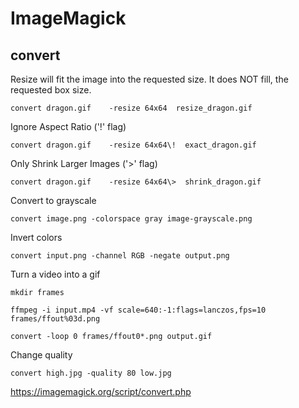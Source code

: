 # ImageMagick
## convert
Resize will fit the image into the requested size.
It does NOT fill, the requested box size.

    convert dragon.gif    -resize 64x64  resize_dragon.gif

Ignore Aspect Ratio ('!' flag)

    convert dragon.gif    -resize 64x64\!  exact_dragon.gif

Only Shrink Larger Images ('>' flag)

    convert dragon.gif    -resize 64x64\>  shrink_dragon.gif

Convert to grayscale

    convert image.png -colorspace gray image-grayscale.png

Invert colors

    convert input.png -channel RGB -negate output.png

Turn a video into a gif

    mkdir frames

    ffmpeg -i input.mp4 -vf scale=640:-1:flags=lanczos,fps=10 frames/ffout%03d.png
    
    convert -loop 0 frames/ffout0*.png output.gif

Change quality

    convert high.jpg -quality 80 low.jpg

https://imagemagick.org/script/convert.php

